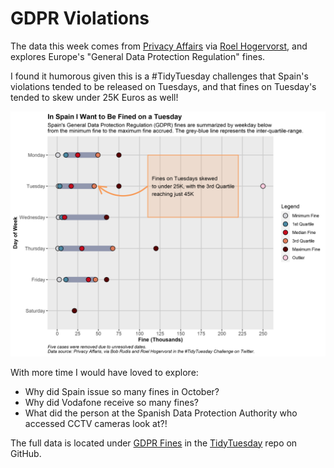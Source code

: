 # GDPR Violations
The data this week comes from [Privacy Affairs](https://www.privacyaffairs.com/gdpr-fines/) via [Roel Hogervorst](https://blog.rmhogervorst.nl/blog/2020/04/08/scraping-gdpr-fines/), and explores Europe's "General Data Protection Regulation" fines.

I found it humorous given this is a #TidyTuesday challenges that Spain's violations tended to be released on Tuesdays, and that fines on Tuesday's tended to skew under 25K Euros as well! 

![Spain GDPR Violations Plot](20200420_GDPR_Topic/20200421_Spain_GDPR_Fine_by_Weekday.png)

With more time I would have loved to explore:
 - Why did Spain issue so many fines in October?
 - Why did Vodafone receive so many fines? 
 - What did the person at the Spanish Data Protection Authority who accessed CCTV cameras look at?!
 
The full data is located under [GDPR Fines](https://github.com/rfordatascience/tidytuesday/blob/master/data/2020/2020-04-21/readme.md) in the [TidyTuesday](https://github.com/rfordatascience/tidytuesday) repo on GitHub.
